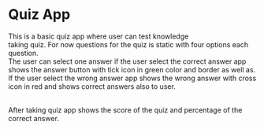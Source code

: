 #  Quiz App

This is a basic quiz app where user can test knowledge 
<br>
taking quiz. For now questions for the quiz is static with four options each question.
<br>
The user can select one answer if the user select the correct answer app shows the answer 
button with tick icon in green color and border as well as. 
If the user select the wrong answer app shows the wrong answer with cross icon in red and shows correct 
answers also to user.

<br>
After taking quiz app shows the score of the quiz and percentage of the correct answer.


